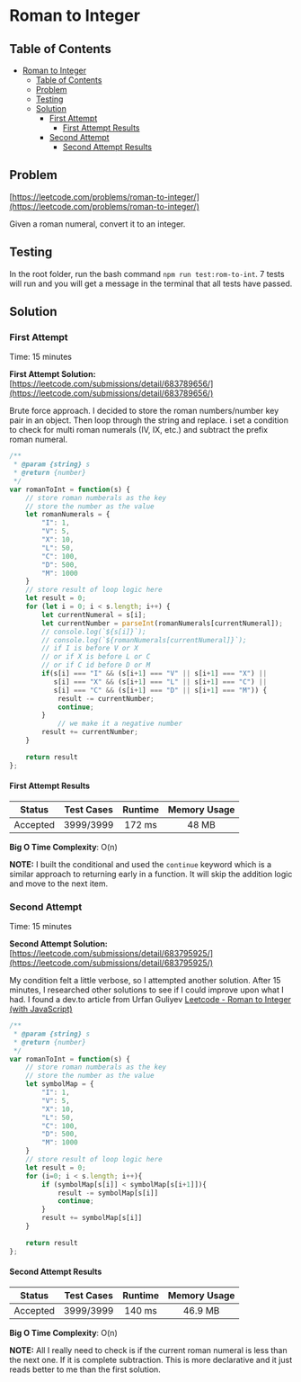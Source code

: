# Roman to Integer

## Table of Contents
- [Roman to Integer](#roman-to-integer)
  - [Table of Contents](#table-of-contents)
  - [Problem](#problem)
  - [Testing](#testing)
  - [Solution](#solution)
    - [First Attempt](#first-attempt)
      - [First Attempt Results](#first-attempt-results)
    - [Second Attempt](#second-attempt)
      - [Second Attempt Results](#second-attempt-results)


## Problem

[https://leetcode.com/problems/roman-to-integer/](https://leetcode.com/problems/roman-to-integer/)

Given a roman numeral, convert it to an integer.

## Testing

In the root folder, run the bash command `npm run test:rom-to-int`. 7 tests will run and you will get a message in the terminal that all tests have passed.

## Solution

### First Attempt

Time: 15 minutes

**First Attempt Solution:** [https://leetcode.com/submissions/detail/683789656/](https://leetcode.com/submissions/detail/683789656/)

Brute force approach. I decided to store the roman numbers/number key pair in an object. Then loop through the string and replace. i set a condition to check for multi roman numerals (IV, IX, etc.) and subtract the prefix roman numeral.

```js
/**
 * @param {string} s
 * @return {number}
 */
var romanToInt = function(s) {
    // store roman numberals as the key
    // store the number as the value
    let romanNumerals = {
        "I": 1,
        "V": 5,
        "X": 10,
        "L": 50,
        "C": 100,
        "D": 500,
        "M": 1000
    }
    // store result of loop logic here
    let result = 0;
    for (let i = 0; i < s.length; i++) {
        let currentNumeral = s[i];
        let currentNumber = parseInt(romanNumerals[currentNumeral]);
        // console.log(`${s[i]}`);
        // console.log(`${romanNumerals[currentNumeral]}`);
        // if I is before V or X
        // or if X is before L or C
        // or if C id before D or M
        if(s[i] === "I" && (s[i+1] === "V" || s[i+1] === "X") ||
           s[i] === "X" && (s[i+1] === "L" || s[i+1] === "C") ||
           s[i] === "C" && (s[i+1] === "D" || s[i+1] === "M")) {
            result -= currentNumber;
            continue;
        }
            // we make it a negative number
        result += currentNumber;
    }
    
    return result
};
```

#### First Attempt Results

|  Status      | Test Cases  | Runtime | Memory Usage |   
|:------------:|:-----------:|:-------:|:------------:|
|  Accepted    | 3999/3999   | 172 ms  |   48 MB      | 

**Big O Time Complexity**: O(n)

**NOTE:** I built the conditional and used the `continue` keyword which is a similar approach to returning early in a function. It will skip the addition logic and move to the next item.

### Second Attempt

Time: 15 minutes

**Second Attempt Solution:** [https://leetcode.com/submissions/detail/683795925/](https://leetcode.com/submissions/detail/683795925/)

My condition felt a little verbose, so I attempted another solution. After 15 minutes, I researched other solutions to see if I could improve upon what I had. I found a dev.to article from Urfan Guliyev [ Leetcode - Roman to Integer (with JavaScript)](https://dev.to/urfan/leetcode-roman-to-integer-with-javascript-1g3n)

```js
/**
 * @param {string} s
 * @return {number}
 */
var romanToInt = function(s) {
    // store roman numberals as the key
    // store the number as the value
    let symbolMap = {
        "I": 1,
        "V": 5,
        "X": 10,
        "L": 50,
        "C": 100,
        "D": 500,
        "M": 1000
    }
    // store result of loop logic here
    let result = 0;
    for (i=0; i < s.length; i++){
        if (symbolMap[s[i]] < symbolMap[s[i+1]]){
            result -= symbolMap[s[i]] 
            continue;
        } 
        result += symbolMap[s[i]]
    }
    
    return result
};
```

#### Second Attempt Results

|  Status      | Test Cases  | Runtime | Memory Usage |   
|:------------:|:-----------:|:-------:|:------------:|
|   Accepted   |  3999/3999  | 140 ms  |  46.9 MB     | 


**Big O Time Complexity**: O(n)

**NOTE:** All I really need to check is if the current roman numeral is less than the next one. If it is complete subtraction. This is more declarative and it just reads better to me than the first solution.
